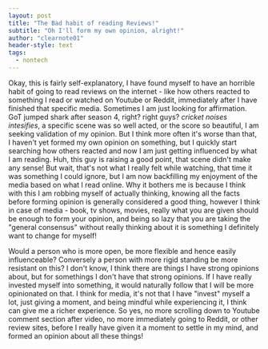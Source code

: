```yaml
---
layout: post
title: "The Bad habit of reading Reviews!"
subtitle: "Oh I'll form my own opinion, alright!"
author: "clearnote01"
header-style: text
tags:
  - nontech
---
```


Okay, this is fairly self-explanatory, I have found myself to have an horrible habit of going to read reviews on the internet - like how others reacted to something I read or watched on Youtube or Reddit, immediately after I have finished that specific media. Sometimes I am just looking for affirmation. GoT jumped shark after season 4, right? right guys? *cricket noises intesifies*, a specific scene was so well acted, or the score so beautiful, I am seeking validation of my opinion. But I think more often it's worse than that, I haven't yet formed my own opinion on something, but I quickly start searching how others reacted and now I am just getting influenced by what I am reading. Huh, this guy is raising a good point, that scene didn't make any sense! But wait, that's not what I really felt while watching, that time it was something I could ignore, but I am now backfilling my enjoyment of the media based on what I read online. Why it bothers me is because I think with this I am robbing myself of actually thinking, knowing all the facts before forming opinion is generally considered a good thing, however I think in case of media - book, tv shows, movies, really what you are given should be enough to form your opinion, and being so lazy that you are taking the "general consensus" without really thinking about it is something I definitely want to change for myself!

Would a person who is more open, be more flexible and hence easily influenceable? Conversely a person with more rigid standing be more resistant on this? I don't know, I think there are things I have strong opinions about, but for somethings I don't have that strong opinions. If I have really invested myself into something, it would naturally follow that I will be more opinionated on that. I think for media, it's not that I have "invest" myself a lot, just giving a moment, and being mindful while experiencing it, I think can give me a richer experience. So yes, no more scrolling down to Youtube comment section after video, no more immediately going to Reddit, or other review sites, before I really have given it a moment to settle in my mind, and formed an opinion about all these things! 
